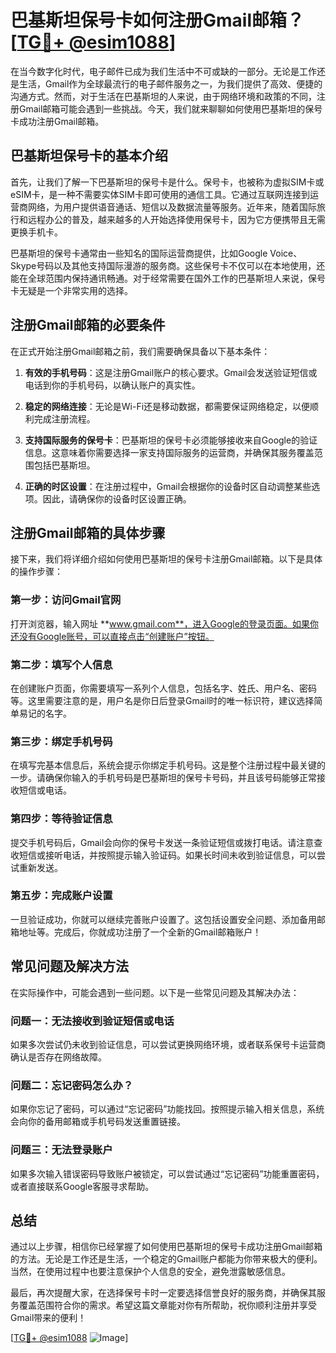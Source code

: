 # 巴基斯坦保号卡如何注册Gmail邮箱？[[TG💪+ @esim1088](https://t.me/s/esim1088)]

在当今数字化时代，电子邮件已成为我们生活中不可或缺的一部分。无论是工作还是生活，Gmail作为全球最流行的电子邮件服务之一，为我们提供了高效、便捷的沟通方式。然而，对于生活在巴基斯坦的人来说，由于网络环境和政策的不同，注册Gmail邮箱可能会遇到一些挑战。今天，我们就来聊聊如何使用巴基斯坦的保号卡成功注册Gmail邮箱。

## 巴基斯坦保号卡的基本介绍

首先，让我们了解一下巴基斯坦的保号卡是什么。保号卡，也被称为虚拟SIM卡或eSIM卡，是一种不需要实体SIM卡即可使用的通信工具。它通过互联网连接到运营商网络，为用户提供语音通话、短信以及数据流量等服务。近年来，随着国际旅行和远程办公的普及，越来越多的人开始选择使用保号卡，因为它方便携带且无需更换手机卡。

巴基斯坦的保号卡通常由一些知名的国际运营商提供，比如Google Voice、Skype号码以及其他支持国际漫游的服务商。这些保号卡不仅可以在本地使用，还能在全球范围内保持通讯畅通。对于经常需要在国外工作的巴基斯坦人来说，保号卡无疑是一个非常实用的选择。

## 注册Gmail邮箱的必要条件

在正式开始注册Gmail邮箱之前，我们需要确保具备以下基本条件：

1. **有效的手机号码**：这是注册Gmail账户的核心要求。Gmail会发送验证短信或电话到你的手机号码，以确认账户的真实性。
   
2. **稳定的网络连接**：无论是Wi-Fi还是移动数据，都需要保证网络稳定，以便顺利完成注册流程。

3. **支持国际服务的保号卡**：巴基斯坦的保号卡必须能够接收来自Google的验证信息。这意味着你需要选择一家支持国际服务的运营商，并确保其服务覆盖范围包括巴基斯坦。

4. **正确的时区设置**：在注册过程中，Gmail会根据你的设备时区自动调整某些选项。因此，请确保你的设备时区设置正确。

## 注册Gmail邮箱的具体步骤

接下来，我们将详细介绍如何使用巴基斯坦的保号卡注册Gmail邮箱。以下是具体的操作步骤：

### 第一步：访问Gmail官网

打开浏览器，输入网址 **www.gmail.com**，进入Google的登录页面。如果你还没有Google账号，可以直接点击“创建账户”按钮。

### 第二步：填写个人信息

在创建账户页面，你需要填写一系列个人信息，包括名字、姓氏、用户名、密码等。这里需要注意的是，用户名是你日后登录Gmail时的唯一标识符，建议选择简单易记的名字。

### 第三步：绑定手机号码

在填写完基本信息后，系统会提示你绑定手机号码。这是整个注册过程中最关键的一步。请确保你输入的手机号码是巴基斯坦的保号卡号码，并且该号码能够正常接收短信或电话。

### 第四步：等待验证信息

提交手机号码后，Gmail会向你的保号卡发送一条验证短信或拨打电话。请注意查收短信或接听电话，并按照提示输入验证码。如果长时间未收到验证信息，可以尝试重新发送。

### 第五步：完成账户设置

一旦验证成功，你就可以继续完善账户设置了。这包括设置安全问题、添加备用邮箱地址等。完成后，你就成功注册了一个全新的Gmail邮箱账户！

## 常见问题及解决方法

在实际操作中，可能会遇到一些问题。以下是一些常见问题及其解决办法：

### 问题一：无法接收到验证短信或电话

如果多次尝试仍未收到验证信息，可以尝试更换网络环境，或者联系保号卡运营商确认是否存在网络故障。

### 问题二：忘记密码怎么办？

如果你忘记了密码，可以通过“忘记密码”功能找回。按照提示输入相关信息，系统会向你的备用邮箱或手机号码发送重置链接。

### 问题三：无法登录账户

如果多次输入错误密码导致账户被锁定，可以尝试通过“忘记密码”功能重置密码，或者直接联系Google客服寻求帮助。

## 总结

通过以上步骤，相信你已经掌握了如何使用巴基斯坦的保号卡成功注册Gmail邮箱的方法。无论是工作还是生活，一个稳定的Gmail账户都能为你带来极大的便利。当然，在使用过程中也要注意保护个人信息的安全，避免泄露敏感信息。

最后，再次提醒大家，在选择保号卡时一定要选择信誉良好的服务商，并确保其服务覆盖范围符合你的需求。希望这篇文章能对你有所帮助，祝你顺利注册并享受Gmail带来的便利！

[[TG💪+ @esim1088](https://t.me/s/esim1088) ![Image](https://i.postimg.cc/4NQfJmqS/Snipaste-2025-05-13-00-14-12.png)]